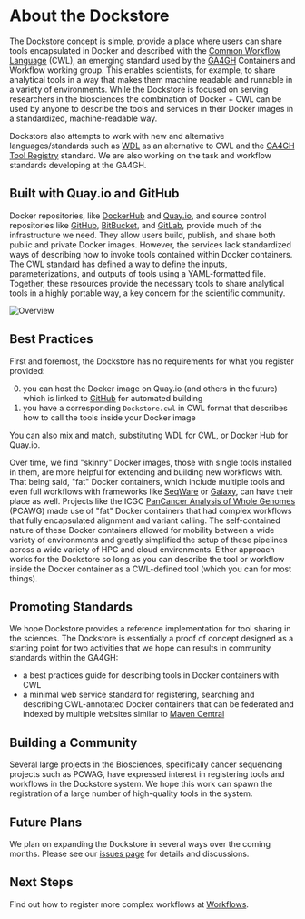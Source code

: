 # About the Dockstore

The Dockstore concept is simple, provide a place where users can share tools
encapsulated in Docker and described with the [Common Workflow Language](http://common-workflow-language.github.io/) (CWL), an emerging standard used by the [GA4GH](https://genomicsandhealth.org/) Containers and Workflow working group.
This enables scientists, for example, to share analytical tools in a way that makes them
machine readable and runnable in a variety of environments.  While the Dockstore is focused
on serving researchers in the biosciences the combination of Docker + CWL can be used
by anyone to describe the tools and services in their Docker images in a standardized,
machine-readable way. 

Dockstore also attempts to work with new and alternative languages/standards such as [WDL](https://github.com/broadinstitute/wdl) as an alternative to CWL and the [GA4GH Tool Registry](https://github.com/ga4gh/tool-registry-schemas) standard. We are also working on the task and workflow standards developing at the GA4GH.  

## Built with Quay.io and GitHub

Docker repositories, like
[DockerHub](https://hub.docker.com/) and [Quay.io](https://quay.io/), and
source control repositories like [GitHub](http://github.com),
[BitBucket](https://bitbucket.org/), and [GitLab](https://gitlab.org), provide
much of the infrastructure we need.  They allow users build, publish,
and share both public and private Docker images.  However, the services lack standardized ways of
describing how to invoke tools contained within Docker containers.  The CWL
standard has defined a way to define the inputs, parameterizations, and outputs
of tools using a YAML-formatted file.  Together, these resources provide the
necessary tools to share analytical tools in a highly portable way, a key
concern for the scientific community.

![Overview](docs/dockstore_logos.png)

## Best Practices

First and foremost, the Dockstore has no requirements for what you register provided:

0. you can host the Docker image on Quay.io (and others in the future) which is linked to [GitHub](http://github.com) for automated building
0. you have a corresponding `Dockstore.cwl` in CWL format that describes how to call the tools inside your Docker image

You can also mix and match, substituting WDL for CWL, or Docker Hub for Quay.io. 

Over time, we find "skinny" Docker images, those with single tools installed in them,
are more helpful for extending and building new workflows with.  That being said,
"fat" Docker containers, which include multiple tools and even full workflows
with frameworks like [SeqWare](http://seqware.io) or [Galaxy](https://galaxyproject.org/),
can have their place as well.  Projects like the ICGC
[PanCancer Analysis of Whole Genomes](https://dcc.icgc.org/pcawg) (PCAWG) made use of "fat"
Docker containers that had complex workflows that fully encapsulated alignment and
variant calling.  The self-contained nature of these Docker containers allowed
for mobility between a wide variety of environments and greatly simplified
the setup of these pipelines across a wide variety of HPC and cloud environments.
Either approach works for the Dockstore so long as you can describe the tool
or workflow inside the Docker container as a CWL-defined tool (which you can
for most things).

## Promoting Standards

We hope Dockstore provides a reference implementation for tool sharing
in the sciences.  The Dockstore is essentially a proof of concept designed
as a starting point for two activities that we hope can results in community
standards within the GA4GH:

* a best practices guide for describing tools in Docker containers with CWL
* a minimal web service standard for registering, searching and describing CWL-annotated Docker containers that can be federated and indexed by multiple websites similar to [Maven Central](http://search.maven.org/)

## Building a Community

Several large projects in the Biosciences, specifically cancer sequencing projects
such as PCWAG, have expressed interest in registering tools and workflows in the Dockstore
system.  We hope this work can spawn the registration of a large number of high-quality
tools in the system.

## Future Plans

We plan on expanding the Dockstore in several ways over the coming months.  Please see our [issues page](https://github.com/CancerCollaboratory/dockstore/issues) for details and discussions.

## Next Steps

Find out how to register more complex workflows at [Workflows](docs/workflows).
